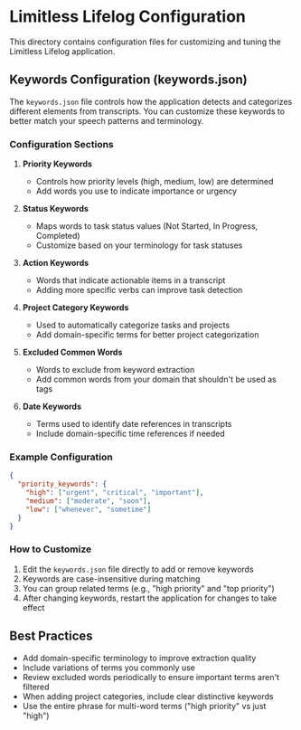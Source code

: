 # Limitless Lifelog Configuration

This directory contains configuration files for customizing and tuning the Limitless Lifelog application.

## Keywords Configuration (keywords.json)

The `keywords.json` file controls how the application detects and categorizes different elements from transcripts. You can customize these keywords to better match your speech patterns and terminology.

### Configuration Sections

1. **Priority Keywords**
   - Controls how priority levels (high, medium, low) are determined
   - Add words you use to indicate importance or urgency

2. **Status Keywords**
   - Maps words to task status values (Not Started, In Progress, Completed)
   - Customize based on your terminology for task statuses

3. **Action Keywords**
   - Words that indicate actionable items in a transcript
   - Adding more specific verbs can improve task detection

4. **Project Category Keywords**
   - Used to automatically categorize tasks and projects
   - Add domain-specific terms for better project categorization

5. **Excluded Common Words**
   - Words to exclude from keyword extraction
   - Add common words from your domain that shouldn't be used as tags

6. **Date Keywords**
   - Terms used to identify date references in transcripts
   - Include domain-specific time references if needed

### Example Configuration

```json
{
  "priority_keywords": {
    "high": ["urgent", "critical", "important"],
    "medium": ["moderate", "soon"],
    "low": ["whenever", "sometime"]
  }
}
```

### How to Customize

1. Edit the `keywords.json` file directly to add or remove keywords
2. Keywords are case-insensitive during matching
3. You can group related terms (e.g., "high priority" and "top priority")
4. After changing keywords, restart the application for changes to take effect

## Best Practices

- Add domain-specific terminology to improve extraction quality
- Include variations of terms you commonly use
- Review excluded words periodically to ensure important terms aren't filtered
- When adding project categories, include clear distinctive keywords 
- Use the entire phrase for multi-word terms ("high priority" vs just "high")
